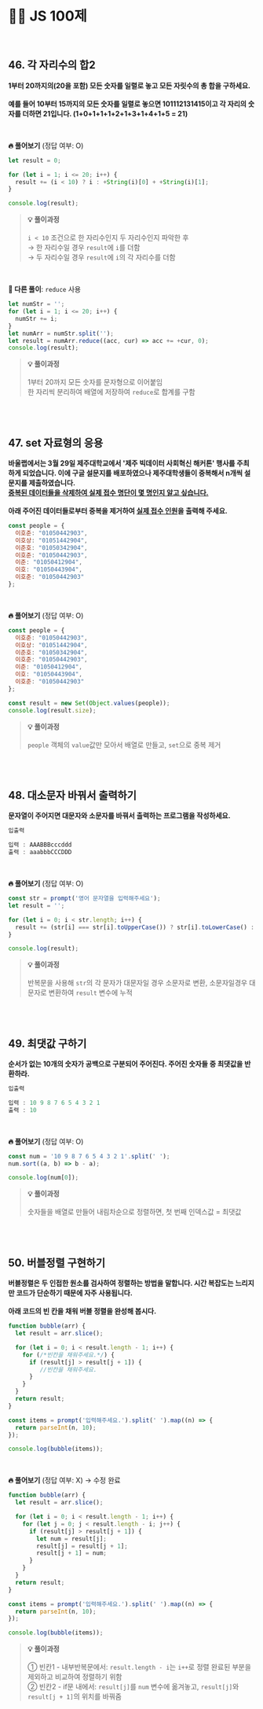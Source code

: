 # 🏃‍♂️ JS 100제
<br />

## 46. 각 자리수의 합2
**1부터 20까지의(20을 포함) 모든 숫자를 일렬로 놓고 모든 자릿수의 총 합을 구하세요.<br /><br />
예를 들어 10부터 15까지의 모든 숫자를 일렬로 놓으면 101112131415이고 
각 자리의 숫자를 더하면 21입니다. (1+0+1+1+1+2+1+3+1+4+1+5 = 21)**

<br />

**🔥 풀어보기** (정답 여부: O)
```js
let result = 0;

for (let i = 1; i <= 20; i++) {
  result += (i < 10) ? i : +String(i)[0] + +String(i)[1];
}

console.log(result);
```

> **💡 풀이과정**<br /><br />
`i < 10` 조건으로 한 자리수인지 두 자리수인지 파악한 후<br />
→ 한 자리수일 경우 `result`에 `i`를 더함<br />
→ 두 자리수일 경우 `result`에 `i`의 각 자리수를 더함

<br />

**🤔 다른 풀이**: `reduce` 사용

```js
let numStr = '';
for (let i = 1; i <= 20; i++) {
  numStr += i;
}
let numArr = numStr.split('');
let result = numArr.reduce((acc, cur) => acc += +cur, 0);
console.log(result);
```
> **💡 풀이과정**<br /><br />
1부터 20까지 모든 숫자를 문자형으로 이어붙임<br />
한 자리씩 분리하여 배열에 저장하여 `reduce`로 합계를 구함

<br /><br />

## 47. set 자료형의 응용
**바울랩에서는 3월 29일 제주대학교에서 '제주 빅데이터 사회혁신 해커톤' 행사를 주최하게 되었습니다. 이에 구글 설문지를 배포하였으나 제주대학생들이 중복해서 n개씩 설문지를 제출하였습니다.<br />
<u>중복된 데이터들을 삭제하여 실제 접수 명단이 몇 명인지 알고 싶습니다.</u><br /><br />
아래 주어진 데이터들로부터 중복을 제거하여 <u>실제 접수 인원</u>을 출력해 주세요.**

```js
const people = {
  이호준: "01050442903",
  이호상: "01051442904",
  이준호: "01050342904",
  이호준: "01050442903",
  이준: "01050412904",
  이호: "01050443904",
  이호준: "01050442903"
};
```

<br />

**🔥 풀어보기** (정답 여부: O)
```js
const people = {
  이호준: "01050442903",
  이호상: "01051442904",
  이준호: "01050342904",
  이호준: "01050442903",
  이준: "01050412904",
  이호: "01050443904",
  이호준: "01050442903"
};

const result = new Set(Object.values(people));
console.log(result.size);
```

> **💡 풀이과정**<br /><br />
`people` 객체의 `value`값만 모아서 배열로 만들고, `set`으로 중복 제거

<br /><br />

## 48. 대소문자 바꿔서 출력하기
**문자열이 주어지면 대문자와 소문자를 바꿔서 출력하는 프로그램을 작성하세요.**

```js
입출력

입력 : AAABBBcccddd
출력 : aaabbbCCCDDD
```

<br />

**🔥 풀어보기** (정답 여부: O)
```js
const str = prompt('영어 문자열을 입력해주세요');
let result = '';

for (let i = 0; i < str.length; i++) {
  result += (str[i] === str[i].toUpperCase()) ? str[i].toLowerCase() : str[i].toUpperCase();
}

console.log(result);
```

> **💡 풀이과정**<br /><br />
반복문을 사용해 `str`의 각 문자가 대문자일 경우 소문자로 변환, 소문자일경우 대문자로 변환하여 `result` 변수에 누적

<br /><br />

## 49. 최댓값 구하기
**순서가 없는 10개의 숫자가 공백으로 구분되어 주어진다. 주어진 숫자들 중 최댓값을 반환하라.**

```js
입출력

입력 : 10 9 8 7 6 5 4 3 2 1
출력 : 10
```

<br />

**🔥 풀어보기** (정답 여부: O)
```js
const num = '10 9 8 7 6 5 4 3 2 1'.split(' ');
num.sort((a, b) => b - a);

console.log(num[0]);
```

> **💡 풀이과정**<br /><br />
숫자들을 배열로 만들어 내림차순으로 정렬하면, 첫 번째 인덱스값 = 최댓값

<br /><br />

## 50. 버블정렬 구현하기
**버블정렬은 두 인접한 원소를 검사하여 정렬하는 방법을 말합니다. 시간 복잡도는 느리지만 코드가 단순하기 때문에 자주 사용됩니다.<br /><br />
아래 코드의 빈 칸을 채워 버블 정렬을 완성해 봅시다.**

```js
function bubble(arr) {
  let result = arr.slice(); 

  for (let i = 0; i < result.length - 1; i++) {
    for (/*빈칸을 채워주세요.*/) {
      if (result[j] > result[j + 1]) {
         //빈칸을 채워주세요.
      }
    }
  }
  return result;
}

const items = prompt('입력해주세요.').split(' ').map((n) => {
  return parseInt(n, 10);
});

console.log(bubble(items));
```

<br />

**🔥 풀어보기** (정답 여부: X) → 수정 완료
```js
function bubble(arr) {
  let result = arr.slice(); 

  for (let i = 0; i < result.length - 1; i++) {
    for (let j = 0; j < result.length - i; j++) {
      if (result[j] > result[j + 1]) {
        let num = result[j];
        result[j] = result[j + 1];
        result[j + 1] = num; 
      }
    }
  }
  return result;
}

const items = prompt('입력해주세요.').split(' ').map((n) => {
  return parseInt(n, 10);
});

console.log(bubble(items));
```

> **💡 풀이과정**<br /><br />
① 빈칸1 - 내부반복문에서: `result.length - i`는 `i++`로 정렬 완료된 부분을 제외하고 비교하여 정렬하기 위함<br />
② 빈칸2 - if문 내에서: `result[j]`를 `num` 변수에 옮겨놓고, `result[j]`와 `result[j + 1]`의 위치를 바꿔줌